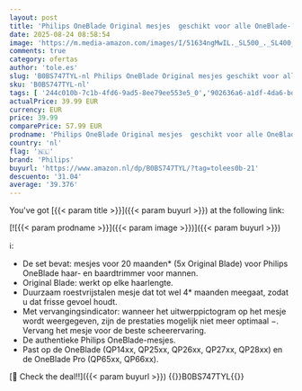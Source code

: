 ```yaml
---
layout: post
title: 'Philips OneBlade Original mesjes  geschikt voor alle OneBlade- en OneBlade Pro-modellen  5 stuks  model QP250/50 '
date: 2025-08-24 08:58:54
image: 'https://m.media-amazon.com/images/I/51634ngMwIL._SL500_._SL400_.jpg'
comments: true
category: ofertas
author: 'tole.es'
slug: 'B0BS747TYL-nl Philips OneBlade Original mesjes geschikt voor alle...'
sku: 'B0BS747TYL-nl'
tags: [ '244c010b-7c1b-4fd6-9ad5-8ee79ee553e5_0','902636a6-a1df-4da6-bd0e-12a4b3357c54_0','Arborist Merchandising Root','Beauty','Beauty & persoonlijke verzorging','Elektrische scheerapparaten','Elektrische scheerapparaten heren','Elektrische scheerapparaten met scheerblad mannen','Gezondheid & persoonlijke verzorging','Haarverzorging','Persoonlijke Verzorgingsapparaten','Scheer- & ontharingsproducten','Scheren en ontharen','Self Service','Special Features Stores','Topkeuzes in Persoonlijke verzorging','philips','🇳🇱', ]
actualPrice: 39.99 EUR
currency: EUR
price: 39.99
comparePrice: 57.99 EUR
prodname: 'Philips OneBlade Original mesjes  geschikt voor alle OneBlade- en OneBlade Pro-modellen  5 stuks  model QP250/50 '
country: 'nl'
flag: '🇳🇱'
brand: 'Philips'
buyurl: 'https://www.amazon.nl/dp/B0BS747TYL/?tag=tolees0b-21'
descuento: '31.04'
average: '39.376'
---
```


You've got [{{< param title >}}]({{< param buyurl >}}) at the following link:

[![{{< param prodname >}}]({{< param image >}})]({{< param buyurl >}})

ℹ️:

- De set bevat: mesjes voor 20 maanden* (5x Original Blade) voor Philips OneBlade haar- en baardtrimmer voor mannen.
- Original Blade: werkt op elke haarlengte.
- Duurzaam roestvrijstalen mesje dat tot wel 4* maanden meegaat, zodat u dat frisse gevoel houdt.
- Met vervangingsindicator: wanneer het uitwerppictogram op het mesje wordt weergegeven, zijn de prestaties mogelijk niet meer optimaal −. Vervang het mesje voor de beste scheerervaring.
- De authentieke Philips OneBlade-mesjes.
- Past op de OneBlade (QP14xx, QP25xx, QP26xx, QP27xx, QP28xx) en de OneBlade Pro (QP65xx, QP66xx).

[🛒 Check the deal!!]({{< param buyurl >}})
{{<world>}}B0BS747TYL{{</world>}}
